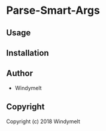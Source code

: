 # Parse-Smart-Args

## Usage

## Installation

## Author

* Windymelt

## Copyright

Copyright (c) 2018 Windymelt
